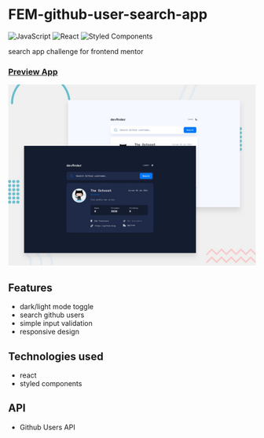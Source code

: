 # FEM-github-user-search-app

![JavaScript](https://img.shields.io/badge/javascript-%23323330.svg?style=for-the-badge&logo=javascript&logoColor=%23F7DF1E)
![React](https://img.shields.io/badge/react-%2320232a.svg?style=for-the-badge&logo=react&logoColor=%2361DAFB)
![Styled Components](https://img.shields.io/badge/styled--components-DB7093?style=for-the-badge&logo=styled-components&logoColor=white)

search app challenge for frontend mentor

### [Preview App](https://fem-github-user-search-app-challenge.netlify.app/)

[1]: ./src/assets/preview.jpg
[2]: https://fem-github-user-search-app-challenge.netlify.app/
[![preview site][1]][2]

## Features
- dark/light mode toggle
- search github users
- simple input validation
- responsive design

## Technologies used
- react
- styled components

## API
- Github Users API

